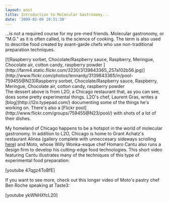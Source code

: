 ```yaml
---
layout: post
title: Introduction to Molecular Gastronomy...
date: '2009-02-09 19:31:30'
---
```



...is not a required course for my pre-med friends. Molecular gastronomy, or "M.G." as it is often called, is the science of cooking. The term is also used to describe food created by avant-garde chefs who use non-traditional preparation techniques.

<div class="wp-caption alignnone" style="width: 510px">[![Raspberry sorbet, Chocolate/Raspberry sauce, Raspberry, Meringue, Chocolate air, cotton candy, raspberry powder ](http://farm4.static.flickr.com/3230/3139843365_257a102b56.jpg)](http://www.flickr.com/photos/lennardy/3139843365/in/pool-759455@N23)Raspberry sorbet, Chocolate/Raspberry sauce, Raspberry, Meringue, Chocolate air, cotton candy, raspberry powder

</div>The dessert above is from L2O, a Chicago restaurant that, as you can see, does some pretty experimental things. L2O's chef, Laurent Gras, writes a [blog](http://l2o.typepad.com/) documenting some of the things he's working on. There's also a [Flickr pool](http://www.flickr.com/groups/759455@N23/pool/) with shots of a lot of their dishes.

My homeland of Chicago happens to be a hotspot in the world of molecular gastronomy. In addition to L2O, Chicago is home to Grant Achatz's restaurant Alinea (gallery complete with unneccesary sideways scrolling [here](http://www.alinea-restaurant.com/pages/gallery/gallery_cuis.html)) and Moto, whose Willy Wonka-esque chef Homaro Cantu also runs a design firm to develop his cutting-edge food technologies. This short video featuring Cantu illustrates many of the techniques of this type of experimental food preparation:

[youtube 47qgz4ToBfE]

If you want to see more, check out this longer video of Moto's pastry chef Ben Roche speaking at Taste3:

[youtube ykWNHXfcL20]


